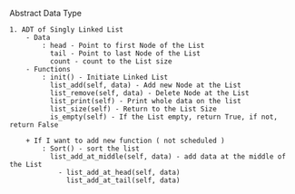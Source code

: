 Abstract Data Type

    1. ADT of Singly Linked List
        - Data
            : head - Point to first Node of the List
              tail - Point to last Node of the List
              count - count to the List size
        - Functions
            : init() - Initiate Linked List
              list_add(self, data) - Add new Node at the List
              list_remove(self, data) - Delete Node at the List
              list_print(self) - Print whole data on the list
              list_size(self) - Return to the List Size
              is_empty(self) - If the List empty, return True, if not, return False
            
        + If I want to add new function ( not scheduled )
            : Sort() - sort the list
              list_add_at_middle(self, data) - add data at the middle of the List
                - list_add_at_head(self, data)
                  list_add_at_tail(self, data)
              
